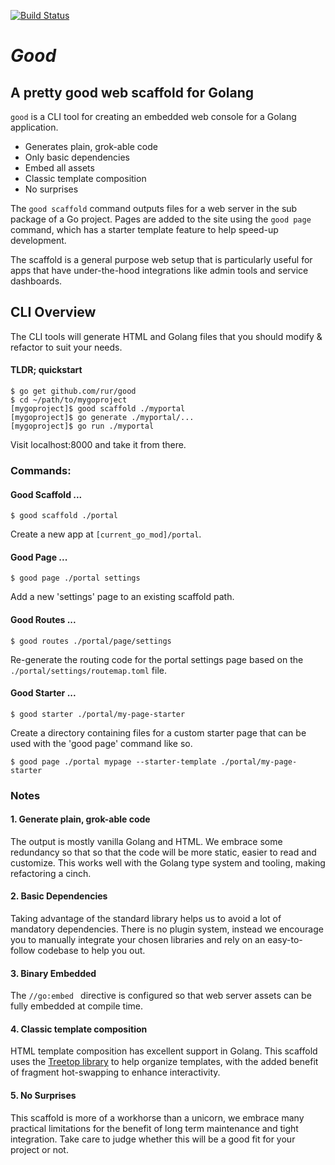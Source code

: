 [![Build Status](https://travis-ci.com/rur/good.svg?token=ghq4t9FLdVA8tqkRUMoY&branch=main)](https://travis-ci.com/rur/good)

# _Good_

## A pretty good web scaffold for Golang

`good` is a CLI tool for creating an embedded web console for a Golang application.

- Generates plain, grok-able code
- Only basic dependencies
- Embed all assets
- Classic template composition
- No surprises

The `good scaffold` command outputs files for a web server in the sub package of a
Go project. Pages are added to the site using the `good page` command, which has a
starter template feature to help speed-up development.

The scaffold is a general purpose web setup that is particularly useful for apps that have
under-the-hood integrations like admin tools and service dashboards.

## CLI Overview

The CLI tools will generate HTML and Golang files that you should modify & refactor
to suit your needs.

#### TLDR; quickstart

    $ go get github.com/rur/good
    $ cd ~/path/to/mygoproject
    [mygoproject]$ good scaffold ./myportal
    [mygoproject]$ go generate ./myportal/...
    [mygoproject]$ go run ./myportal

Visit localhost:8000 and take it from there.

### Commands:

#### Good Scaffold ...

    $ good scaffold ./portal

Create a new app at `[current_go_mod]/portal`.

#### Good Page ...

    $ good page ./portal settings

Add a new 'settings' page to an existing scaffold path.

#### Good Routes ...

    $ good routes ./portal/page/settings

Re-generate the routing code for the portal settings page based on the
`./portal/settings/routemap.toml` file.

#### Good Starter ...

    $ good starter ./portal/my-page-starter

Create a directory containing files for a custom starter page that can be used with the
'good page' command like so.

    $ good page ./portal mypage --starter-template ./portal/my-page-starter

### Notes

#### 1. Generate plain, grok-able code

The output is mostly vanilla Golang and HTML. We embrace some redundancy
so that so that the code will be more static, easier to read and customize.
This works well with the Golang type system and tooling, making refactoring a cinch.

#### 2. Basic Dependencies

Taking advantage of the standard library helps us to avoid a lot of mandatory dependencies.
There is no plugin system, instead we encourage you to manually integrate your chosen libraries
and rely on an easy-to-follow codebase to help you out.

#### 3. Binary Embedded

The `//go:embed ` directive is configured so that web server assets can be fully embedded at compile time.

#### 4. Classic template composition

HTML template composition has excellent support in Golang. This scaffold uses the
[Treetop library](https://github.com/rur/treetop) to help organize templates, with
the added benefit of fragment hot-swapping to enhance interactivity.

#### 5. No Surprises

This scaffold is more of a workhorse than a unicorn, we embrace many practical
limitations for the benefit of long term maintenance and tight integration.
Take care to judge whether this will be a good fit for your project or not.
